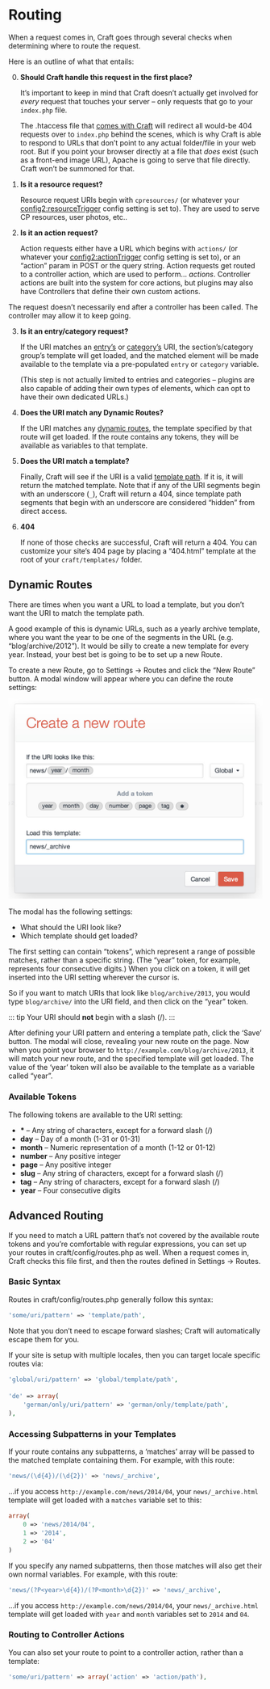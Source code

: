 # Routing

When a request comes in, Craft goes through several checks when determining where to route the request.

Here is an outline of what that entails:

0. **Should Craft handle this request in the first place?**

   It’s important to keep in mind that Craft doesn’t actually get involved for *every* request that touches your server – only requests that go to your `index.php` file.

   The .htaccess file that [comes with Craft](https://craftcms.com/knowledge-base/removing-index-php-from-urls) will redirect all would-be 404 requests over to `index.php` behind the scenes, which is why Craft is able to respond to URLs that don’t point to any actual folder/file in your web root. But if you point your browser directly at a file that *does* exist (such as a front-end image URL), Apache is going to serve that file directly. Craft won’t be summoned for that.

1. **Is it a resource request?**

   Resource request URIs begin with `cpresources/` (or whatever your <config2:resourceTrigger> config setting is set to). They are used to serve CP resources, user photos, etc..

2. **Is it an action request?**

   Action requests either have a URL which begins with `actions/` (or whatever your <config2:actionTrigger> config setting is set to), or an “action” param in POST or the query string. Action requests get routed to a controller action, which are used to perform… *actions*. Controller actions are built into the system for core actions, but plugins may also have Controllers that define their own custom actions.

  The request doesn’t necessarily end after a controller has been called. The controller may allow it to keep going.

3. **Is it an entry/category request?**

   If the URI matches an [entry’s](sections-and-entries.md) or [category’s](categories.md) URI, the section’s/category group’s template will get loaded, and the matched element will be made available to the template via a pre-populated `entry` or `category` variable.

   (This step is not actually limited to entries and categories – plugins are also capable of adding their own types of elements, which can opt to have their own dedicated URLs.)

4. **Does the URI match any Dynamic Routes?**

   If the URI matches any [dynamic routes](#dynamic-routes), the template specified by that route will get loaded. If the route contains any tokens, they will be available as variables to that template.

5. **Does the URI match a template?**

   Finally, Craft will see if the URI is a valid [template path](templating-overview.md#template-paths). If it is, it will return the matched template. Note that if any of the URI segments begin with an underscore (`_`), Craft will return a 404, since template path segments that begin with an underscore are considered “hidden” from direct access.

6. **404**

   If none of those checks are successful, Craft will return a 404. You can customize your site’s 404 page by placing a “404.html” template at the root of your `craft/templates/` folder.


## Dynamic Routes

There are times when you want a URL to load a template, but you don’t want the URI to match the template path.

A good example of this is dynamic URLs, such as a yearly archive template, where you want the year to be one of the segments in the URL (e.g. “blog/archive/2012”). It would be silly to create a new template for every year. Instead, your best bet is going to be to set up a new Route.

To create a new Route, go to Settings → Routes and click the “New Route” button. A modal window will appear where you can define the route settings:

![Routes](./images/routes.jpg)

The modal has the following settings:

* What should the URI look like?
* Which template should get loaded?

The first setting can contain “tokens”, which represent a range of possible matches, rather than a specific string. (The “year” token, for example, represents four consecutive digits.) When you click on a token, it will get inserted into the URI setting wherever the cursor is.

So if you want to match URIs that look like `blog/archive/2013`, you would type `blog/archive/` into the URI field, and then click on the “year” token.

::: tip
Your URI should **not** begin with a slash (/).
:::

After defining your URI pattern and entering a template path, click the ‘Save’ button. The modal will close, revealing your new route on the page. Now when you point your browser to `http://example.com/blog/archive/2013`, it will match your new route, and the specified template will get loaded. The value of the ‘year’ token will also be available to the template as a variable called “year”.


### Available Tokens

The following tokens are available to the URI setting:

* <strong>*</strong> – Any string of characters, except for a forward slash (/)
* **day** – Day of a month (1-31 or 01-31)
* **month** – Numeric representation of a month (1-12 or 01-12)
* **number** – Any positive integer
* **page** – Any positive integer
* **slug** – Any string of characters, except for a forward slash (/)
* **tag** – Any string of characters, except for a forward slash (/)
* **year** – Four consecutive digits


## Advanced Routing

If you need to match a URL pattern that’s not covered by the available route tokens and you’re comfortable with regular expressions, you can set up your routes in craft/config/routes.php as well. When a request comes in, Craft checks this file first, and then the routes defined in Settings → Routes.

### Basic Syntax

Routes in craft/config/routes.php generally follow this syntax:

```php
'some/uri/pattern' => 'template/path',
```

Note that you don’t need to escape forward slashes; Craft will automatically escape them for you.

If your site is setup with multiple locales, then you can target locale specific routes via:

```php
'global/uri/pattern' => 'global/template/path',

'de' => array(
    'german/only/uri/pattern' => 'german/only/template/path',
),
```

### Accessing Subpatterns in your Templates

If your route contains any subpatterns, a ‘matches’ array will be passed to the matched template containing them. For example, with this route:

```php
'news/(\d{4})/(\d{2})' => 'news/_archive',
```

…if you access `http://example.com/news/2014/04`, your `news/_archive.html` template will get loaded with a `matches` variable set to this:

```php
array(
    0 => 'news/2014/04',
    1 => '2014',
    2 => '04'
)
```

If you specify any named subpatterns, then those matches will also get their own normal variables. For example, with this route:

```php
'news/(?P<year>\d{4})/(?P<month>\d{2})' => 'news/_archive',
```

…if you access `http://example.com/news/2014/04`, your `news/_archive.html` template will get loaded with `year` and `month` variables set to `2014` and `04`.

### Routing to Controller Actions

You can also set your route to point to a controller action, rather than a template:

```php
'some/uri/pattern' => array('action' => 'action/path'),
```
